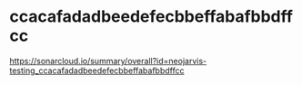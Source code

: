 # ccacafadadbeedefecbbeffabafbbdffcc
https://sonarcloud.io/summary/overall?id=neojarvis-testing_ccacafadadbeedefecbbeffabafbbdffcc
